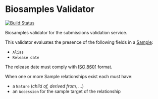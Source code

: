 # Biosamples Validator
[![Build Status](https://travis-ci.org/EMBL-EBI-SUBS/biosamples-validator.svg?branch=master)](https://travis-ci.org/EMBL-EBI-SUBS/biosamples-validator)

Biosamples validator for the submissions validation service.

This validator evaluates the presence of the following  fields in a [Sample](https://github.com/EMBL-EBI-SUBS/subs-data-model/blob/master/src/main/java/uk/ac/ebi/subs/data/submittable/Sample.java):
* `Alias`
* `Release date`

The release date must comply with [ISO 8601](https://www.iso.org/iso-8601-date-and-time-format.html) format.

When one or more Sample relationships exist each must have:
* a `Nature` (_child of, derived from, ..._)
* an `Accession` for the sample target of the relationship 
